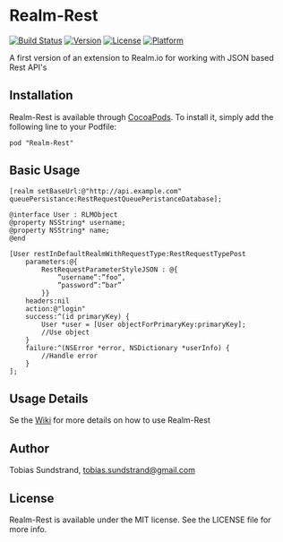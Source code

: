 # Realm-Rest

[![Build Status](https://travis-ci.org/laptobbe/Realm-Rest.svg?branch=master)](https://travis-ci.org/laptobbe/Realm-Rest)
[![Version](https://img.shields.io/cocoapods/v/Realm-Rest.svg?style=flat)](http://cocoadocs.org/docsets/Realm-Rest)
[![License](https://img.shields.io/cocoapods/l/Realm-Rest.svg?style=flat)](http://cocoadocs.org/docsets/Realm-Rest)
[![Platform](https://img.shields.io/cocoapods/p/Realm-Rest.svg?style=flat)](http://cocoadocs.org/docsets/Realm-Rest)

A first version of an extension to Realm.io for working with JSON based Rest API's

## Installation

Realm-Rest is available through [CocoaPods](http://cocoapods.org). To install
it, simply add the following line to your Podfile:

    pod "Realm-Rest"

## Basic Usage

``` objc
[realm setBaseUrl:@"http://api.example.com" queuePersistance:RestRequestQueuePeristanceDatabase];

@interface User : RLMObject
@property NSString* username;
@property NSString* name;
@end

[User restInDefaultRealmWithRequestType:RestRequestTypePost
	parameters:@{
		RestRequestParameterStyleJSON : @{
			”username”:”foo”,
			”password”:”bar”
		}}
	headers:nil
	action:@"login"
	success:^(id primaryKey) {
    	User *user = [User objectForPrimaryKey:primaryKey];
    	//Use object
	}
	failure:^(NSError *error, NSDictionary *userInfo) {
		//Handle error
	}
];

```

## Usage Details

Se the [Wiki](https://github.com/laptobbe/Realm-Rest/wiki/Usage) for more details on how to use Realm-Rest

## Author

Tobias Sundstrand, tobias.sundstrand@gmail.com

## License

Realm-Rest is available under the MIT license. See the LICENSE file for more info.


